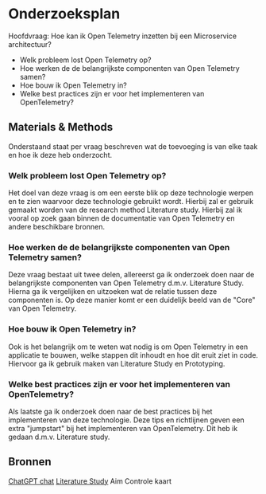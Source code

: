 # Onderzoeksplan

Hoofdvraag: Hoe kan ik Open Telemetry inzetten bij een Microservice architectuur?

- Welk probleem lost Open Telemetry op?
- Hoe werken de de belangrijkste componenten van Open Telemetry samen?
- Hoe bouw ik Open Telemetry in?
- Welke best practices zijn er voor het implementeren van OpenTelemetry?

## Materials & Methods

Onderstaand staat per vraag beschreven wat de toevoeging is van elke taak en hoe ik deze heb onderzocht.

### Welk probleem lost Open Telemetry op?

Het doel van deze vraag is om een eerste blik op deze technologie werpen en te zien waarvoor deze technologie gebruikt wordt. Hierbij zal er gebruik gemaakt worden van de research method Literature study. Hierbij zal ik vooral op zoek gaan binnen de documentatie van Open Telemetry en andere beschikbare bronnen.

### Hoe werken de de belangrijkste componenten van Open Telemetry samen?

Deze vraag bestaat uit twee delen, allereerst ga ik onderzoek doen naar de belangrijkste componenten van Open Telemetry d.m.v. Literature Study. Hierna ga ik vergelijken en uitzoeken wat de relatie tussen deze componenten is. Op deze manier komt er een duidelijk beeld van de "Core" van Open Telemetry.

### Hoe bouw ik Open Telemetry in?

Ook is het belangrijk om te weten wat nodig is om Open Telemetry in een applicatie te bouwen, welke stappen dit inhoudt en hoe dit eruit ziet in code. Hiervoor ga ik gebruik maken van Literature Study en Prototyping.

### Welke best practices zijn er voor het implementeren van OpenTelemetry?

Als laatste ga ik onderzoek doen naar de best practices bij het implementeren van deze technologie. Deze tips en richtlijnen geven een extra "jumpstart" bij het implementeren van OpenTelemetry. Dit heb ik gedaan d.m.v. Literature study.

## Bronnen
<!-- TODO updaten naar APA -->

[ChatGPT chat](https://chatgpt.com/share/6703b59a-8b0c-8012-9e38-3001462c6a10)
[Literature Study](https://ictresearchmethods.nl/library/literature-study/)
Aim Controle kaart